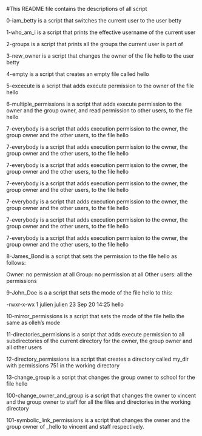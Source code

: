 #This README file contains the descriptions of all script

0-iam_betty is a script that switches the current user to the user betty

1-who_am_i is a script that prints the effective username of the current user

2-groups is a script that prints all the groups the current user is part of

3-new_owner is a script that changes the owner of the file hello to the user betty

4-empty is a script that creates an empty file called hello

5-excecute is  a script that adds execute permission to the owner of the file hello

6-multiple_permissions is a script that adds execute permission to the owner and the group owner, and read permission to other users, to the file hello

7-everybody is a script that adds execution permission to the owner, the group owner and the other users, to the file hello

7-everybody is a script that adds execution permission to the owner, the group owner and the other users, to the file hello

7-everybody is a script that adds execution permission to the owner, the group owner and the other users, to the file hello

7-everybody is a script that adds execution permission to the owner, the group owner and the other users, to the file hello

7-everybody is a script that adds execution permission to the owner, the group owner and the other users, to the file hello

7-everybody is a script that adds execution permission to the owner, the group owner and the other users, to the file hello

7-everybody is a script that adds execution permission to the owner, the group owner and the other users, to the file hello

8-James_Bond is a script that sets the permission to the file hello as follows:

Owner: no permission at all
Group: no permission at all
Other users: all the permissions

9-John_Doe is a a script that sets the mode of the file hello to this:

-rwxr-x-wx 1 julien julien 23 Sep 20 14:25 hello

10-mirror_permissions is a script that sets the mode of the file hello the same as olleh’s mode

11-directories_permisions is a script that adds execute permission to all subdirectories of the current directory for the owner, the group owner and all other users

12-directory_permissions is a script that creates a directory called my_dir with permissions 751 in the working directory

13-change_group is a script that changes the group owner to school for the file hello

100-change_owner_and_group is a script that changes the owner to vincent and the group owner to staff for all the files and directories in the working directory  

101-symbolic_link_permissions is a script that changes the owner and the group owner of _hello to vincent and staff respectively.


